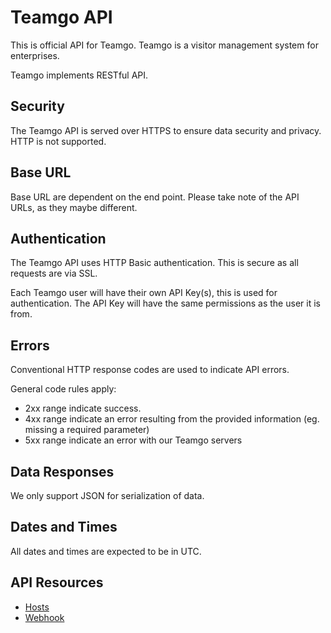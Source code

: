 Teamgo API
==========

This is official API for Teamgo. Teamgo is a visitor management system for enterprises.

Teamgo implements RESTful API. 

Security
--------

The Teamgo API is served over HTTPS to ensure data security and privacy.  HTTP is not supported.

Base URL
--------

Base URL are dependent on the end point. Please take note of the API URLs, as they maybe different.

Authentication
--------------

The Teamgo API uses HTTP Basic authentication. This is secure as all requests are via SSL.

Each Teamgo user will have their own API Key(s), this is used for authentication.  The API Key will have the same permissions as the user it is from.

Errors
------

Conventional HTTP response codes are used to indicate API errors.

General code rules apply:
* 2xx range indicate success.
* 4xx range indicate an error resulting from the provided information (eg. missing a required parameter)
* 5xx range indicate an error with our Teamgo servers


Data Responses
--------------

We only support JSON for serialization of data.

Dates and Times
---------------

All dates and times are expected to be in UTC.

API Resources
-----------------

* [Hosts](https://github.com/teamgovms/api/blob/hosts.md)
* [Webhook](https://github.com/teamgovms/api/blob/hosts.md)
